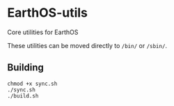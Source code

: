 # EarthOS-utils
Core utilities for EarthOS

These utilities can be moved directly to `/bin/` or `/sbin/`.

## Building
```
chmod +x sync.sh
./sync.sh
./build.sh
```
